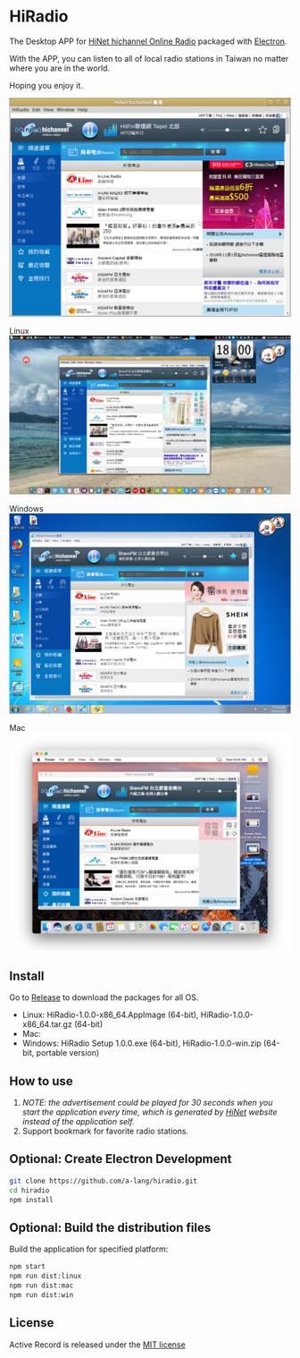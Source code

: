 # HiRadio 
The Desktop APP for [HiNet hichannel Online Radio][hichannel] packaged with [Electron][electron].

With the APP, you can listen to all of local radio stations in Taiwan no matter where you are in the world.

Hoping you enjoy it.

![](screenshot.png)

Linux
![](screenshot-linux.png)

Windows
![](screenshot-win.png)

Mac
![](screenshot-mac.png)

## Install
Go to [Release](release) to download the packages for all OS.

* Linux: HiRadio-1.0.0-x86_64.AppImage (64-bit), HiRadio-1.0.0-x86_64.tar.gz (64-bit)
* Mac: 
* Windows: HiRadio Setup 1.0.0.exe (64-bit), HiRadio-1.0.0-win.zip (64-bit, portable version)

## How to use
1. *NOTE: the advertisement could be played for 30 seconds when you start the application every time, which is generated by [HiNet][hichannel] website instead of the application self.*
2. Support bookmark for favorite radio stations.

## Optional: Create Electron Development
```sh
git clone https://github.com/a-lang/hiradio.git
cd hiradio
npm install
```

## Optional: Build the distribution files
Build the application for specified platform:

```sh
npm start
npm run dist:linux
npm run dist:mac
npm run dist:win
```

## License
Active Record is released under the [MIT license][license]


[hichannel]: https://hichannel.hinet.net/radio/index.do
[electron]: http://electron.atom.io
[license]: https://opensource.org/licenses/MIT
